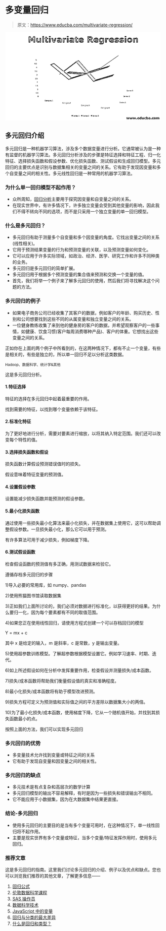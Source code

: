 # 多变量回归

> 原文：<https://www.educba.com/multivariate-regression/>

![Multivariate Regression](img/0eeb0266d81d521258aa6425a09561f6.png)



## 多元回归介绍

多元回归是一种机器学习算法，涉及多个数据变量进行分析。它通常被认为是一种有监督的机器学习算法。多元回归分析涉及的步骤是特征选择和特征工程、归一化特征、选择损失函数和假设参数、优化损失函数、测试假设和生成回归模型。多元回归的主要优点是识别与数据集相关的变量之间的关系。它有助于发现因变量和多个自变量之间的相关性。多元线性回归是一种常用的机器学习算法。

### 为什么单一回归模型不起作用？

*   众所周知，[回归分析](https://www.educba.com/what-is-regression-analysis/)主要用于探究因变量和自变量之间的关系。
*   在现实世界中，有许多情况下，许多独立变量会受到其他变量的影响，因此我们不得不转向不同的选项，而不是只采用一个独立变量的单一回归模型。

### 什么是多元回归？

*   多元回归有助于测量多个自变量和多个因变量的角度。它找出变量之间的关系(线性相关)。
*   它用于预测结果变量的行为和预测变量的关联，以及预测变量如何变化。
*   它可以应用于许多实际领域，如政治、经济、医学、研究工作和许多不同种类的业务。
*   多元回归是多元回归的简单扩展。
*   多元回归用于根据多个预测变量的集合值来预测和交换一个变量的值。
*   首先，我们将举一个例子来了解多元回归的使用，然后我们将寻找解决这个问题的方法。

### 多元回归的例子

*   如果电子商务公司已经收集了其客户的数据，例如客户的年龄、购买历史、性别和公司想要找到这些不同的从属变量和独立变量之间的关系。
*   一位健身教练收集了来到他的健身房的客户的数据，并希望观察客户的一些事情，如健康、饮食习惯(客户每周消费哪种产品)、客户的体重。它想找出这些变量之间的关系。

正如你在上面的两个例子中所看到的，在这两种情况下，都有不止一个变量，有些是相关的，有些是独立的，所以单一回归不足以分析这类数据。

<small>Hadoop、数据科学、统计学&其他</small>

这是多元回归分析。

#### 1.特征选择

特征的选择在多元回归中起着最重要的作用。

找到需要的特征，以找到哪个变量依赖于该特征。

#### 2.标准化特征

为了更好地进行分析，需要对要素进行缩放，以将其纳入特定范围。我们还可以改变每个特性的值。

#### 3.选择损失函数和假设

损失函数计算假设预测错误值时的损失。

假设意味着特征变量的预测值。

#### 4.设置假设参数

设置能减少损失函数并能预测的假设参数。

#### 5.最小化损失函数

通过使用一些损失最小化算法来最小化损失，并在数据集上使用它，这可以帮助调整假设参数。一旦损失最小化，那么它可以用于预测。

有许多算法可用于减少损失，例如梯度下降。

#### 6.测试假设函数

检查假设函数的预测值有多正确，用测试数据来检验它。

遵循存档多元回归的步骤

1)导入必要的常用库，如 numpy、pandas

2)使用熊猫图书馆读取数据集

3)正如我们上面所讨论的，我们必须对数据进行标准化，以获得更好的结果。为什么要归一化，因为每个要素都有不同的取值范围。

4)如果您正在使用线性回归，请使用方程式创建一个可以存档回归的模型

Y = mx + c

其中 x 是给定的输入，m 是斜率，c 是常数，y 是输出变量。

5)使用超参数训练模型。了解超参数根据模型设置它。例如学习速率、时期、迭代。

6)如上所述假设如何在分析中发挥重要作用，检查假设并测量损失/成本函数。

7)损失/成本函数将帮助我们衡量假设值的真实和准确程度。

8)最小化损失/成本函数将有助于模型改进预测。

9)损失方程可定义为预测值和实际值之间的平方差除以数据集大小的两倍。

10)为了最小化损失/成本函数，使用梯度下降，它从一个随机值开始，并找到其损失函数最小的点。

按照上面的方法，我们可以实现多元回归

### 多元回归的优势

*   多变量技术允许找到变量或特征之间的关系
*   它有助于发现自变量和因变量之间的相关性。

### 多元回归的缺点

*   多元技术是有点复杂和高层次的数学计算
*   多元回归模型的输出不容易解释，有时是因为一些损失和错误输出不相同。
*   它不能应用于小数据集，因为在大数据集中结果更直接。

### 结论-多元回归

*   使用多元回归的主要目的是当有多个变量可用时，在这种情况下，单一线性回归将不起作用。
*   主要是现实世界有多个变量或特征，当多个变量/特征发挥作用时，使用多元回归。

### 推荐文章

这是多元回归的指南。这里我们讨论多元回归的介绍、例子以及优点和缺点。您也可以浏览我们推荐的其他文章，了解更多信息——

1.  [回归公式](https://www.educba.com/regression-formula/)
2.  [伦敦数据科学课程](https://www.educba.com/data-science/courses/data-science-course-in-london/)
3.  [SAS 操作员](https://www.educba.com/sas-operators/)
4.  [数据科学技术](https://www.educba.com/data-science-techniques/)
5.  [JavaScript 中的变量](https://www.educba.com/variables-in-javascript/)
6.  [回归与分类的最大差异](https://www.educba.com/regression-vs-classification/)
7.  [什么是回归和类型？](https://www.educba.com/what-is-regression/)





